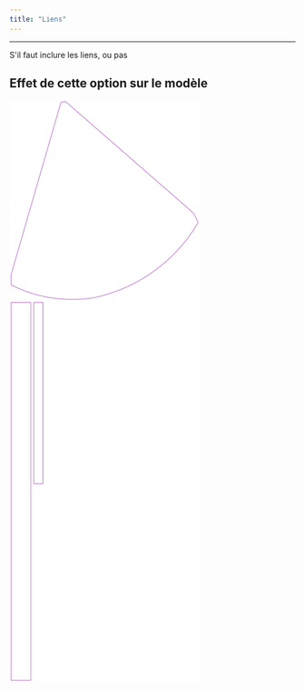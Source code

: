 ```yaml
---
title: "Liens"
---
```


***

S'il faut inclure les liens, ou pas

## Effet de cette option sur le modèle

![Cette image montre l'effet de cette option en superposant plusieurs variantes qui ont une valeur différente pour cette option](bee_ties_sample.svg "Effet de cette option sur le modèle")
